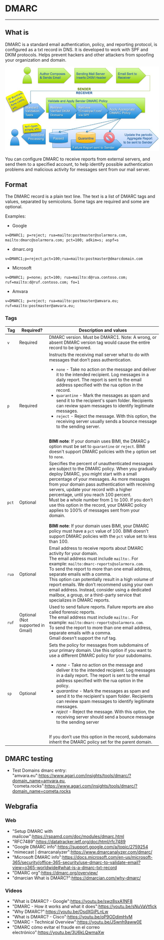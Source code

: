 # DMARC

---

## What is

DMARC is a standard email authentication, policy, and reporting protocol, is configured as a txt record in DNS. It is developed to work with SPF and DKIM protocols. Helps prevent hackers and other attackers from spoofing your organization and domain.

![DMARC author to recipient flow](DMARC_author-to-recipient_flow.jpg)

You can configure DMARC to receive reports from external servers, and send them to a specified account, to help identify possible authentication problems and malicious activity for messages sent from our mail server.

## Format

The DMARC record is a plain text line. The text is a list of DMARC tags and values, separated by semicolons. Some tags are required and some are optional.

Examples:

* Google

```text
v=DMARC1; p=reject; rua=mailto:postmaster@solarmora.com, mailto:dmarc@solarmora.com; pct=100; adkim=s; aspf=s
```

* dmarc.org

```ext
v=DMARC1;p=reject;pct=100;rua=mailto:postmaster@dmarcdomain.com
```

* Microsoft

```text
v=DMARC1; p=none; pct=100; rua=mailto:d@rua.contoso.com; ruf=mailto:d@ruf.contoso.com; fo=1
```

* Amvara

```text
v=DMARC1; p=reject; rua=mailto:postmaster@amvara.eu; ruf=mailto:postmaster@amvara.eu;
```

### Tags

|Tag|Required?|Description and values|
|--|--|--|
|`v`|Required|DMARC version. Must be DMARC1.  Note: A wrong, or absent DMARC version tag would cause the entire record to be ignored.|
|`p`|Required|Instructs the receiving mail server what to do with messages that don’t pass authentication. <ul><li> `none` - Take no action on the message and deliver it to the intended recipient. Log messages in a daily report. The report is sent to the email address specified with the rua option in the record. </li><li>`quarantine` - Mark the messages as spam and send it to the recipient's spam folder. Recipients can review spam messages to identify legitimate messages.</li><li>`reject` - Reject the message. With this option, the receiving server usually sends a bounce message  to the sending server.</li></ul><br/>**BIMI note**: If your domain uses BIMI, the DMARC `p` option must be set to `quarantine` or `reject`. BIMI doesn't support DMARC policies with the `p` option set to `none`.|
|`pct`|Optional|Specifies the percent of unauthenticated messages are subject to the DMARC policy. When you gradually deploy DMARC, you might start with a small percentage of your messages. As more messages from your domain pass authentication with receiving servers, update your record with a higher percentage, until you reach 100 percent.<br/>Must be a whole number from 1 to 100. If you don’t use this option in the record, your DMARC policy applies to 100% of messages sent from your domain.<br/><br/>**BIMI note**: If your domain uses BIMI, your DMARC policy must have a `pct` value of 100. BIMI doesn't support  DMARC policies with the `pct` value set to less than 100.|
|`rua`|Optional|Email address to receive reports about DMARC activity for your domain.<br/>The email address must include `mailto:`. For example: `mailto:dmarc-reports@solarmora.com`.<br/>To send the report to more than one email address, separate emails with a comma.<br/>This option can potentially result in a high volume of report emails. We don’t recommend using your own email address. Instead, consider using a dedicated mailbox, a group, or a third-party service that specializes in DMARC reports.|
|`ruf`|Optional (Not supported in Gmail)|Used to send failure reports. Failure reports are also called forensic reports.<br/>The email address must include `mailto:`. For example: `mailto:dmarc-reports@solarmora.com`.<br/>To send the report to more than one email address, separate emails with a comma.<br/>Gmail doesn’t support the ruf tag.|
|`sp`|Optional|Sets the policy for messages from subdomains of your primary domain. Use this option if you want to use a different DMARC policy for your subdomains.<br/><ul><li>*none* - Take no action on the message and deliver it to the intended recipient. Log messages in a daily report. The report is sent to the email address specified with the rua option in the policy.</li><li>*quarantine* - Mark the messages as spam and send it to the recipient's spam folder. Recipients can review spam messages to identify legitimate messages.</li><li>*reject* - Reject the message. With this option, the receiving server should send a bounce message  to the sending server</li></ul><br/>If you don’t use this option in the record, subdomains inherit the DMARC policy set for the parent domain.|

<!-- FIXME
| @adkim@|Optional|Sets the alignment policy for DKIM, which defines how strictly message information must match DKIM signatures.<ul>*s* - Strict alignment. The sender domain name must exactly match the corresponding @d=domainname@ in the DKIM mail headers.
* *r* - Relaxed alignment (default). Allows partial matches. Any valid subdomain of @d=domain@ in the DKIM mail headers is accepted.|
| @aspf@| Optional|	Sets the alignment policy for SPF, which specifies how strictly message information must match SPF signatures.
&nbsp;
* *s* - Strict alignment. The message @From@ header must exactly match the domain name in the @SMTP MAIL FROM@ command
* *r* - Relaxed alignment (default). Allows partial matches. Any valid subdomain of domain name is accepted.|
|@fo@|Optional|Forensic reporting options
&nbsp;
* *0* - Generate a DMARC failure report if all underlying authentication mechanisms (SPF and DKIM) fail to produce an aligned “pass” result. (Default)
* *1* - Generate a DMARC failure report if any underlying authentication mechanism (SPF or DKIM) produced something other than an aligned “pass” result. (Recommended)
* *d* - Generate a DKIM failure report if the message had a signature that failed evaluation, regardless of its alignment.
* *s* - Generate an SPF failure report if the message failed SPF evaluation, regardless of its alignment.
&nbsp;
If you would like to receive multiple types of reports you can specify them by using a colon between each type|
|@rf@|Optional|Forensic reporting format(s)
&nbsp;
* *afrf*
* *iodef* </ul>|
|@ri@|Optional|The reporting interval (seconds) for how often you’d like to receive aggregate XML reports.| -->

## DMARC testing

* Test Domains dmarc entry: "amvara.eu":https://www.agari.com/insights/tools/dmarc/?domain_name=amvara.eu, "cometa.rocks":https://www.agari.com/insights/tools/dmarc/?domain_name=cometa.rocks

## Webgrafia

### Web

* "Setup DMARC with mailcow":https://rspamd.com/doc/modules/dmarc.html
* "RFC7489":https://datatracker.ietf.org/doc/html/rfc7489
* "Google DMARC info":https://support.google.com/a/topic/2759254
* "mimecast | dmarcanalyzer":https://www.dmarcanalyzer.com/dmarc/
* "Microsoft DMARC info":https://docs.microsoft.com/en-us/microsoft-365/security/office-365-security/use-dmarc-to-validate-email?view=o365-worldwide#what-is-a-dmarc-txt-record
* "DMARC org":https://dmarc.org/overview/
* "dmarcian What is DMARC?":https://dmarcian.com/why-dmarc/

### Videos

* "What is DMARC? - Google":https://youtu.be/swz8sxA1NF8
* "DMARC - How it works and what it does":https://youtu.be/sNuVaVtfick
* "Why DMARC?":https://youtu.be/OsdXGiPLnLw
* "What is DMARC? - Cisco":https://youtu.be/qP9ODdimHvM
* "DMARC - Technical Overview":https://youtu.be/JSwnh9aww0E
* "DMARC cómo evitar el fraude en el correo electrónico":https://youtu.be/3U6kLQwmaXw
